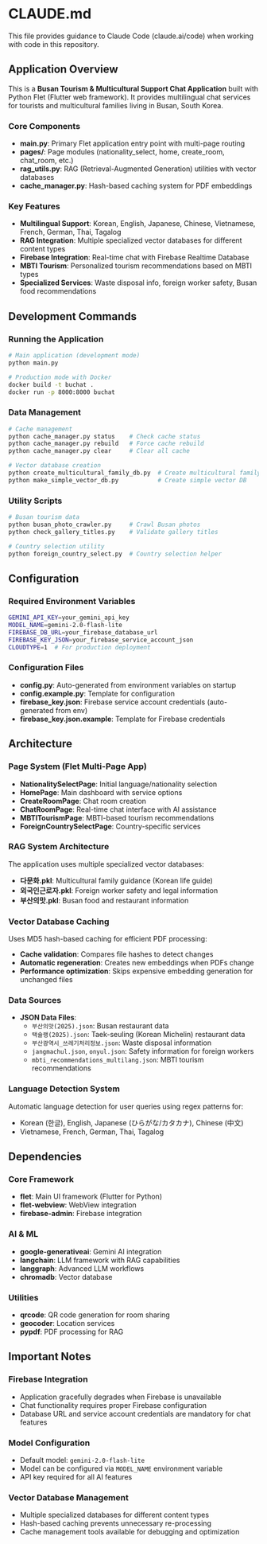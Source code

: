 # CLAUDE.md

This file provides guidance to Claude Code (claude.ai/code) when working with code in this repository.

## Application Overview

This is a **Busan Tourism & Multicultural Support Chat Application** built with Python Flet (Flutter web framework). It provides multilingual chat services for tourists and multicultural families living in Busan, South Korea.

### Core Components

- **main.py**: Primary Flet application entry point with multi-page routing
- **pages/**: Page modules (nationality_select, home, create_room, chat_room, etc.)
- **rag_utils.py**: RAG (Retrieval-Augmented Generation) utilities with vector databases
- **cache_manager.py**: Hash-based caching system for PDF embeddings

### Key Features

- **Multilingual Support**: Korean, English, Japanese, Chinese, Vietnamese, French, German, Thai, Tagalog
- **RAG Integration**: Multiple specialized vector databases for different content types
- **Firebase Integration**: Real-time chat with Firebase Realtime Database
- **MBTI Tourism**: Personalized tourism recommendations based on MBTI types
- **Specialized Services**: Waste disposal info, foreign worker safety, Busan food recommendations

## Development Commands

### Running the Application

```bash
# Main application (development mode)
python main.py

# Production mode with Docker
docker build -t buchat .
docker run -p 8000:8000 buchat
```

### Data Management

```bash
# Cache management
python cache_manager.py status    # Check cache status
python cache_manager.py rebuild   # Force cache rebuild
python cache_manager.py clear     # Clear all cache

# Vector database creation
python create_multicultural_family_db.py  # Create multicultural family DB
python make_simple_vector_db.py           # Create simple vector DB
```

### Utility Scripts

```bash
# Busan tourism data
python busan_photo_crawler.py     # Crawl Busan photos
python check_gallery_titles.py    # Validate gallery titles

# Country selection utility
python foreign_country_select.py  # Country selection helper
```

## Configuration

### Required Environment Variables

```bash
GEMINI_API_KEY=your_gemini_api_key
MODEL_NAME=gemini-2.0-flash-lite
FIREBASE_DB_URL=your_firebase_database_url
FIREBASE_KEY_JSON=your_firebase_service_account_json
CLOUDTYPE=1  # For production deployment
```

### Configuration Files

- **config.py**: Auto-generated from environment variables on startup
- **config.example.py**: Template for configuration
- **firebase_key.json**: Firebase service account credentials (auto-generated from env)
- **firebase_key.json.example**: Template for Firebase credentials

## Architecture

### Page System (Flet Multi-Page App)

- **NationalitySelectPage**: Initial language/nationality selection
- **HomePage**: Main dashboard with service options
- **CreateRoomPage**: Chat room creation
- **ChatRoomPage**: Real-time chat interface with AI assistance
- **MBTITourismPage**: MBTI-based tourism recommendations
- **ForeignCountrySelectPage**: Country-specific services

### RAG System Architecture

The application uses multiple specialized vector databases:

- **다문화.pkl**: Multicultural family guidance (Korean life guide)
- **외국인근로자.pkl**: Foreign worker safety and legal information
- **부산의맛.pkl**: Busan food and restaurant information

### Vector Database Caching

Uses MD5 hash-based caching for efficient PDF processing:
- **Cache validation**: Compares file hashes to detect changes
- **Automatic regeneration**: Creates new embeddings when PDFs change
- **Performance optimization**: Skips expensive embedding generation for unchanged files

### Data Sources

- **JSON Data Files**: 
  - `부산의맛(2025).json`: Busan restaurant data
  - `택슐랭(2025).json`: Taek-seuling (Korean Michelin) restaurant data
  - `부산광역시_쓰레기처리정보.json`: Waste disposal information
  - `jangmachul.json`, `onyul.json`: Safety information for foreign workers
  - `mbti_recommendations_multilang.json`: MBTI tourism recommendations

### Language Detection System

Automatic language detection for user queries using regex patterns for:
- Korean (한글), English, Japanese (ひらがな/カタカナ), Chinese (中文)
- Vietnamese, French, German, Thai, Tagalog

## Dependencies

### Core Framework
- **flet**: Main UI framework (Flutter for Python)
- **flet-webview**: WebView integration
- **firebase-admin**: Firebase integration

### AI & ML
- **google-generativeai**: Gemini AI integration
- **langchain**: LLM framework with RAG capabilities  
- **langgraph**: Advanced LLM workflows
- **chromadb**: Vector database

### Utilities
- **qrcode**: QR code generation for room sharing
- **geocoder**: Location services
- **pypdf**: PDF processing for RAG

## Important Notes

### Firebase Integration
- Application gracefully degrades when Firebase is unavailable
- Chat functionality requires proper Firebase configuration
- Database URL and service account credentials are mandatory for chat features

### Model Configuration
- Default model: `gemini-2.0-flash-lite`
- Model can be configured via `MODEL_NAME` environment variable
- API key required for all AI features

### Vector Database Management
- Multiple specialized databases for different content types
- Hash-based caching prevents unnecessary re-processing
- Cache management tools available for debugging and optimization